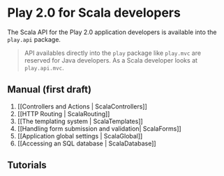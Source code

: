 # Play 2.0 for Scala developers

The Scala API for the Play 2.0 application developers is available into the `play.api` package. 

> API availables directly into the `play` package like `play.mvc` are reserved for Java developers. As a Scala developer looks at `play.api.mvc`.

## Manual (first draft)

1. [[Controllers and Actions | ScalaControllers]]
2. [[HTTP Routing | ScalaRouting]]
3. [[The templating system | ScalaTemplates]]
4. [[Handling form submission and validation| ScalaForms]]
5. [[Application global settings | ScalaGlobal]]
6. [[Accessing an SQL database | ScalaDatabase]]

## Tutorials


